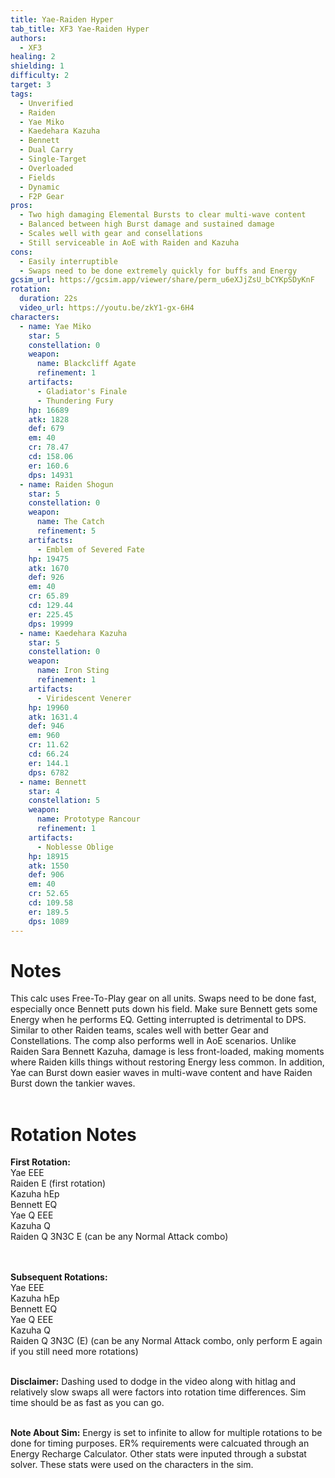 ```yaml
---
title: Yae-Raiden Hyper
tab_title: XF3 Yae-Raiden Hyper
authors:
  - XF3
healing: 2
shielding: 1
difficulty: 2
target: 3
tags:
  - Unverified
  - Raiden
  - Yae Miko
  - Kaedehara Kazuha
  - Bennett
  - Dual Carry
  - Single-Target
  - Overloaded
  - Fields
  - Dynamic
  - F2P Gear
pros:
  - Two high damaging Elemental Bursts to clear multi-wave content
  - Balanced between high Burst damage and sustained damage
  - Scales well with gear and consellations
  - Still serviceable in AoE with Raiden and Kazuha
cons:
  - Easily interruptible 
  - Swaps need to be done extremely quickly for buffs and Energy
gcsim_url: https://gcsim.app/viewer/share/perm_u6eXJjZsU_bCYKpSDyKnF
rotation:
  duration: 22s
  video_url: https://youtu.be/zkY1-gx-6H4
characters:
  - name: Yae Miko
    star: 5
    constellation: 0
    weapon:
      name: Blackcliff Agate
      refinement: 1
    artifacts:
      - Gladiator's Finale
      - Thundering Fury
    hp: 16689
    atk: 1828
    def: 679
    em: 40
    cr: 78.47
    cd: 158.06
    er: 160.6
    dps: 14931
  - name: Raiden Shogun
    star: 5
    constellation: 0
    weapon:
      name: The Catch
      refinement: 5
    artifacts:
      - Emblem of Severed Fate
    hp: 19475
    atk: 1670
    def: 926
    em: 40
    cr: 65.89
    cd: 129.44
    er: 225.45
    dps: 19999
  - name: Kaedehara Kazuha
    star: 5
    constellation: 0
    weapon:
      name: Iron Sting
      refinement: 1
    artifacts:
      - Viridescent Venerer
    hp: 19960
    atk: 1631.4
    def: 946
    em: 960
    cr: 11.62
    cd: 66.24
    er: 144.1
    dps: 6782
  - name: Bennett
    star: 4
    constellation: 5
    weapon:
      name: Prototype Rancour
      refinement: 1
    artifacts:
      - Noblesse Oblige
    hp: 18915
    atk: 1550
    def: 906
    em: 40
    cr: 52.65
    cd: 109.58
    er: 189.5
    dps: 1089
---
```


# **Notes**

This calc uses Free-To-Play gear on all units. Swaps need to be done fast, especially once Bennett puts down his field. Make sure Bennett gets some Energy when he performs EQ. Getting interrupted is detrimental to DPS. Similar to other Raiden teams, scales well with better Gear and Constellations. The comp also performs well in AoE scenarios. Unlike Raiden Sara Bennett Kazuha, damage is less front-loaded, making moments where Raiden kills things without restoring Energy less common. In addition, Yae can Burst down easier waves in multi-wave content and have Raiden Burst down the tankier waves. 
<br></br>
# **Rotation Notes**

**First Rotation:**  
Yae EEE  
Raiden E (first rotation)  
Kazuha hEp  
Bennett EQ  
Yae Q EEE  
Kazuha Q  
Raiden Q 3N3C E (can be any Normal Attack combo)  
<br></br>

**Subsequent Rotations:**  
Yae EEE  
Kazuha hEp  
Bennett EQ  
Yae Q EEE  
Kazuha Q   
Raiden Q 3N3C (E) (can be any Normal Attack combo, only perform E again if you still need more rotations)
<br></br>

**Disclaimer:** Dashing used to dodge in the video along with hitlag and relatively slow swaps all were factors into rotation time differences. Sim time should be as fast as you can go.
<br></br>

**Note About Sim:** Energy is set to infinite to allow for multiple rotations to be done for timing purposes. ER% requirements were calcuated through an Energy Recharge Calculator. Other stats were inputed through a substat solver. These stats were used on the characters in the sim.
